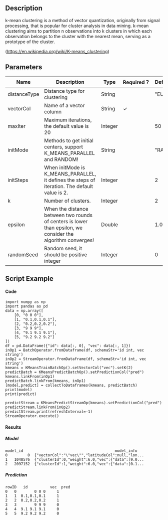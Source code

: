 ## Description
k-mean clustering is a method of vector quantization, originally from signal processing, that is popular for cluster
 analysis in data mining. k-mean clustering aims to partition n observations into k clusters in which each
 observation belongs to the cluster with the nearest mean, serving as a prototype of the cluster.
 
 (https://en.wikipedia.org/wiki/K-means_clustering)

## Parameters
| Name | Description | Type | Required？ | Default Value |
| --- | --- | --- | --- | --- |
| distanceType | Distance type for clustering | String |  | "EUCLIDEAN" |
| vectorCol | Name of a vector column | String | ✓ |  |
| maxIter | Maximum iterations, the default value is 20 | Integer |  | 50 |
| initMode | Methods to get initial centers, support K_MEANS_PARALLEL and RANDOM! | String |  | "RANDOM" |
| initSteps | When initMode is K_MEANS_PARALLEL, it defines the steps of iteration. The default value is 2. | Integer |  | 2 |
| k | Number of clusters. | Integer |  | 2 |
| epsilon | When the distance between two rounds of centers is lower than epsilon, we consider the algorithm converges! | Double |  | 1.0E-4 |
| randomSeed | Random seed, it should be positive integer | Integer |  | 0 |

## Script Example
#### Code
```
import numpy as np
import pandas as pd
data = np.array([
    [0, "0 0 0"],
    [1, "0.1,0.1,0.1"],
    [2, "0.2,0.2,0.2"],
    [3, "9 9 9"],
    [4, "9.1 9.1 9.1"],
    [5, "9.2 9.2 9.2"]
])
df = pd.DataFrame({"id": data[:, 0], "vec": data[:, 1]})
inOp1 = BatchOperator.fromDataframe(df, schemaStr='id int, vec string')
inOp2 = StreamOperator.fromDataframe(df, schemaStr='id int, vec string')
kmeans = KMeansTrainBatchOp().setVectorCol("vec").setK(2)
predictBatch = KMeansPredictBatchOp().setPredictionCol("pred")
kmeans.linkFrom(inOp1)
predictBatch.linkFrom(kmeans, inOp1)
[model,predict] = collectToDataframes(kmeans, predictBatch)
print(model)
print(predict)

predictStream = KMeansPredictStreamOp(kmeans).setPredictionCol("pred")
predictStream.linkFrom(inOp2)
predictStream.print(refreshInterval=-1)
StreamOperator.execute()
```

#### Results
##### Model
```
model_id                                         model_info
0         0  {"vectorCol":"\"vec\"","latitudeCol":null,"lon...
1   1048576  {"clusterId":0,"weight":6.0,"vec":{"data":[9.0...
2   2097152  {"clusterId":1,"weight":6.0,"vec":{"data":[0.1...
```

##### Prediction
```
rowID   id          vec  pred
0   0        0 0 0     1
1   1  0.1,0.1,0.1     1
2   2  0.2,0.2,0.2     1
3   3        9 9 9     0
4   4  9.1 9.1 9.1     0
5   5  9.2 9.2 9.2     0
```





